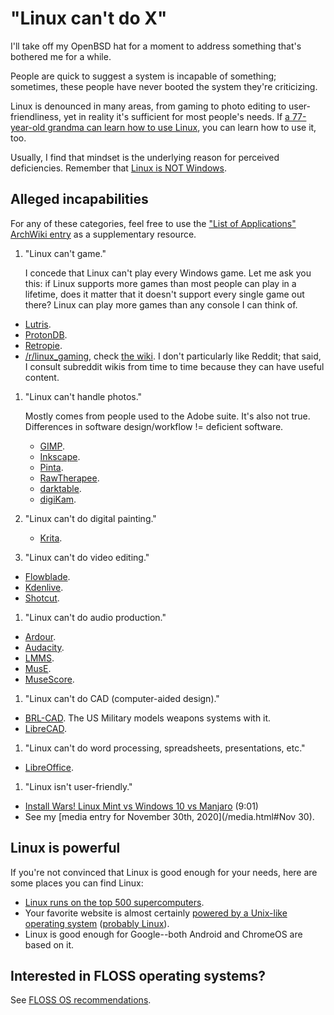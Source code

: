 # "Linux can't do X"

I'll take off my OpenBSD hat for a moment to address something that's
bothered me for a while.

People are quick to suggest a system is incapable of something;
sometimes, these people have never booted the system they're
criticizing.

Linux is denounced in many areas, from gaming to photo editing to
user-friendliness, yet in reality it's sufficient for most people's
needs. If [a 77-year-old grandma can learn how to use
Linux](https://old.reddit.com/r/linux/comments/gxlkuw/i_recently_taught_my_grandma_77_linux/),
you can learn how to use it, too.

Usually, I find that mindset is the underlying reason for perceived
deficiencies. Remember that [Linux is NOT
Windows](https://linux.oneandoneis2.org/LNW.htm).

## Alleged incapabilities

For any of these categories, feel free to use the ["List of
Applications" ArchWiki entry](https://wiki.archlinux.org/index.php/List_of_applications)
as a supplementary resource.

1. "Linux can't game."

   I concede that Linux can't play every Windows game. Let me ask you
   this: if Linux supports more games than most people can play in a
   lifetime, does it matter that it doesn't support every single game
   out there?  Linux can play more games than any console I can think
   of.

  - [Lutris](https://lutris.net/).
  - [ProtonDB](https://www.protondb.com/).
  - [Retropie](https://retropie.org.uk/).
  - [/r/linux_gaming](https://old.reddit.com/r/linux_gaming/), check
    [the wiki](https://old.reddit.com/r/linux_gaming/wiki/index). I
    don't particularly like Reddit; that said, I consult subreddit wikis
    from time to time because they can have useful content.

1. "Linux can't handle photos."

   Mostly comes from people used to the Adobe suite. It's also not true.
   Differences in software design/workflow != deficient software.

   - [GIMP](https://www.gimp.org/).
   - [Inkscape](https://inkscape.org/).
   - [Pinta](https://pinta-project.com/).
   - [RawTherapee](https://rawtherapee.com/).
   - [darktable](https://www.darktable.org/).
   - [digiKam](https://www.digikam.org/).

1. "Linux can't do digital painting."

   - [Krita](https://krita.org/en/).

1. "Linux can't do video editing."

  - [Flowblade](https://jliljebl.github.io/flowblade/).
  - [Kdenlive](https://kdenlive.org/).
  - [Shotcut](https://www.shotcut.org/).

1. "Linux can't do audio production."

  - [Ardour](https://ardour.org/).
  - [Audacity](https://www.audacityteam.org/).
  - [LMMS](https://lmms.io/).
  - [MusE](https://muse-sequencer.github.io/).
  - [MuseScore](https://musescore.org/).

1. "Linux can't do CAD (computer-aided design)."

  - [BRL-CAD](https://brlcad.org/). The US Military models weapons
    systems with it.
  - [LibreCAD](https://www.librecad.org/).

1. "Linux can't do word processing, spreadsheets, presentations, etc."

  - [LibreOffice](https://www.libreoffice.org/).

1. "Linux isn't user-friendly."

  - [Install Wars! Linux Mint vs Windows 10 vs
    Manjaro](https://invidious.snopyta.org/watch?v=wnqRJOJGWGA)
    (9:01)
  - See my [media entry for November 30th, 2020](/media.html#Nov 30).

## Linux is powerful

If you're not convinced that Linux is good enough for your needs, here
are some places you can find Linux:

- [Linux runs on the top 500
  supercomputers](https://www.top500.org/statistics/details/osfam/1/).
- Your favorite website is almost
  certainly [powered by a Unix-like operating
  system](https://w3techs.com/technologies/details/os-unix) ([probably
  Linux](https://w3techs.com/technologies/details/os-linux)).
- Linux is good enough for Google--both Android and ChromeOS are based
  on it.

## Interested in FLOSS operating systems?

See [FLOSS OS recommendations](/os.html).
